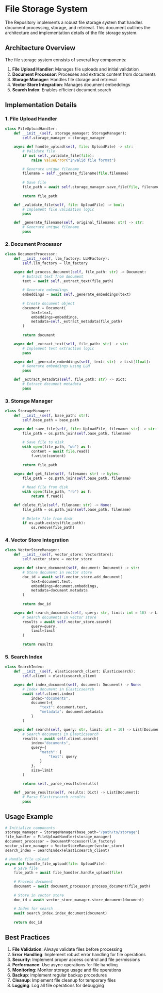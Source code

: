 # File Storage System

The Repository implements a robust file storage system that handles document processing, storage, and retrieval. This document outlines the architecture and implementation details of the file storage system.

## Architecture Overview

The file storage system consists of several key components:

1. **File Upload Handler**: Manages file uploads and initial validation
2. **Document Processor**: Processes and extracts content from documents
3. **Storage Manager**: Handles file storage and retrieval
4. **Vector Store Integration**: Manages document embeddings
5. **Search Index**: Enables efficient document search

## Implementation Details

### 1. File Upload Handler

```python
class FileUploadHandler:
    def __init__(self, storage_manager: StorageManager):
        self.storage_manager = storage_manager

    async def handle_upload(self, file: UploadFile) -> str:
        # Validate file
        if not self._validate_file(file):
            raise ValueError("Invalid file format")

        # Generate unique filename
        filename = self._generate_filename(file.filename)
        
        # Save file
        file_path = await self.storage_manager.save_file(file, filename)
        
        return file_path

    def _validate_file(self, file: UploadFile) -> bool:
        # Implement file validation logic
        pass

    def _generate_filename(self, original_filename: str) -> str:
        # Generate unique filename
        pass
```

### 2. Document Processor

```python
class DocumentProcessor:
    def __init__(self, llm_factory: LLMFactory):
        self.llm_factory = llm_factory

    async def process_document(self, file_path: str) -> Document:
        # Extract text from document
        text = await self._extract_text(file_path)
        
        # Generate embeddings
        embeddings = await self._generate_embeddings(text)
        
        # Create document object
        document = Document(
            text=text,
            embeddings=embeddings,
            metadata=self._extract_metadata(file_path)
        )
        
        return document

    async def _extract_text(self, file_path: str) -> str:
        # Implement text extraction logic
        pass

    async def _generate_embeddings(self, text: str) -> List[float]:
        # Generate embeddings using LLM
        pass

    def _extract_metadata(self, file_path: str) -> Dict:
        # Extract document metadata
        pass
```

### 3. Storage Manager

```python
class StorageManager:
    def __init__(self, base_path: str):
        self.base_path = base_path

    async def save_file(self, file: UploadFile, filename: str) -> str:
        file_path = os.path.join(self.base_path, filename)
        
        # Save file to disk
        with open(file_path, "wb") as f:
            content = await file.read()
            f.write(content)
        
        return file_path

    async def get_file(self, filename: str) -> bytes:
        file_path = os.path.join(self.base_path, filename)
        
        # Read file from disk
        with open(file_path, "rb") as f:
            return f.read()

    def delete_file(self, filename: str) -> None:
        file_path = os.path.join(self.base_path, filename)
        
        # Delete file from disk
        if os.path.exists(file_path):
            os.remove(file_path)
```

### 4. Vector Store Integration

```python
class VectorStoreManager:
    def __init__(self, vector_store: VectorStore):
        self.vector_store = vector_store

    async def store_document(self, document: Document) -> str:
        # Store document in vector store
        doc_id = await self.vector_store.add_document(
            text=document.text,
            embeddings=document.embeddings,
            metadata=document.metadata
        )
        
        return doc_id

    async def search_documents(self, query: str, limit: int = 10) -> List[Document]:
        # Search documents in vector store
        results = await self.vector_store.search(
            query=query,
            limit=limit
        )
        
        return results
```

### 5. Search Index

```python
class SearchIndex:
    def __init__(self, elasticsearch_client: Elasticsearch):
        self.client = elasticsearch_client

    async def index_document(self, document: Document) -> None:
        # Index document in Elasticsearch
        await self.client.index(
            index="documents",
            document={
                "text": document.text,
                "metadata": document.metadata
            }
        )

    async def search(self, query: str, limit: int = 10) -> List[Document]:
        # Search documents in Elasticsearch
        results = await self.client.search(
            index="documents",
            query={
                "match": {
                    "text": query
                }
            },
            size=limit
        )
        
        return self._parse_results(results)

    def _parse_results(self, results: Dict) -> List[Document]:
        # Parse Elasticsearch results
        pass
```

## Usage Example

```python
# Initialize components
storage_manager = StorageManager(base_path="/path/to/storage")
file_handler = FileUploadHandler(storage_manager)
document_processor = DocumentProcessor(llm_factory)
vector_store_manager = VectorStoreManager(vector_store)
search_index = SearchIndex(elasticsearch_client)

# Handle file upload
async def handle_file_upload(file: UploadFile):
    # Save file
    file_path = await file_handler.handle_upload(file)
    
    # Process document
    document = await document_processor.process_document(file_path)
    
    # Store in vector store
    doc_id = await vector_store_manager.store_document(document)
    
    # Index for search
    await search_index.index_document(document)
    
    return doc_id
```

## Best Practices

1. **File Validation**: Always validate files before processing
2. **Error Handling**: Implement robust error handling for file operations
3. **Security**: Implement proper access control and file permissions
4. **Performance**: Use async operations for file handling
5. **Monitoring**: Monitor storage usage and file operations
6. **Backup**: Implement regular backup procedures
7. **Cleanup**: Implement file cleanup for temporary files
8. **Logging**: Log all file operations for debugging 